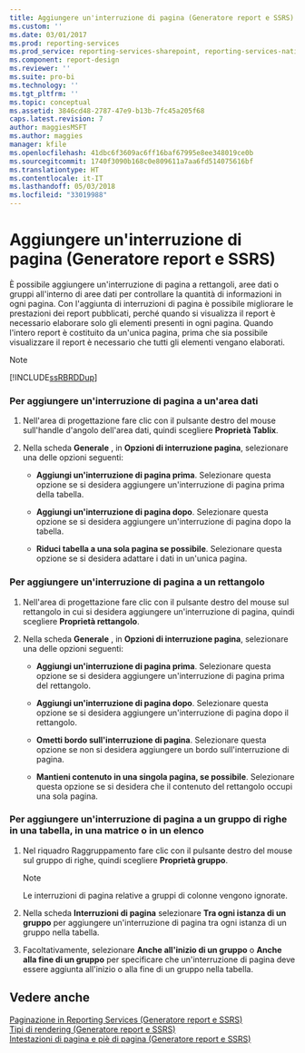 ```yaml
---
title: Aggiungere un'interruzione di pagina (Generatore report e SSRS) | Microsoft Docs
ms.custom: ''
ms.date: 03/01/2017
ms.prod: reporting-services
ms.prod_service: reporting-services-sharepoint, reporting-services-native
ms.component: report-design
ms.reviewer: ''
ms.suite: pro-bi
ms.technology: ''
ms.tgt_pltfrm: ''
ms.topic: conceptual
ms.assetid: 3846cd48-2787-47e9-b13b-7fc45a205f68
caps.latest.revision: 7
author: maggiesMSFT
ms.author: maggies
manager: kfile
ms.openlocfilehash: 41dbc6f3609ac6ff16baf67995e8ee348019ce0b
ms.sourcegitcommit: 1740f3090b168c0e809611a7aa6fd514075616bf
ms.translationtype: HT
ms.contentlocale: it-IT
ms.lasthandoff: 05/03/2018
ms.locfileid: "33019988"
---
```

# <a name="add-a-page-break-report-builder-and-ssrs"></a>Aggiungere un'interruzione di pagina (Generatore report e SSRS)
  È possibile aggiungere un'interruzione di pagina a rettangoli, aree dati o gruppi all'interno di aree dati per controllare la quantità di informazioni in ogni pagina. Con l'aggiunta di interruzioni di pagina è possibile migliorare le prestazioni dei report pubblicati, perché quando si visualizza il report è necessario elaborare solo gli elementi presenti in ogni pagina. Quando l'intero report è costituito da un'unica pagina, prima che sia possibile visualizzare il report è necessario che tutti gli elementi vengano elaborati.  
  
> [!NOTE]  
>  [!INCLUDE[ssRBRDDup](../../includes/ssrbrddup-md.md)]  
  
### <a name="to-add-a-page-break-to-a-data-region"></a>Per aggiungere un'interruzione di pagina a un'area dati  
  
1.  Nell'area di progettazione fare clic con il pulsante destro del mouse sull'handle d'angolo dell'area dati, quindi scegliere **Proprietà Tablix**.  
  
2.  Nella scheda **Generale** , in **Opzioni di interruzione pagina**, selezionare una delle opzioni seguenti:  
  
    -   **Aggiungi un'interruzione di pagina prima**. Selezionare questa opzione se si desidera aggiungere un'interruzione di pagina prima della tabella.  
  
    -   **Aggiungi un'interruzione di pagina dopo**. Selezionare questa opzione se si desidera aggiungere un'interruzione di pagina dopo la tabella.  
  
    -   **Riduci tabella a una sola pagina se possibile**. Selezionare questa opzione se si desidera adattare i dati in un'unica pagina.  
  
### <a name="to-add-a-page-break-to-a-rectangle"></a>Per aggiungere un'interruzione di pagina a un rettangolo  
  
1.  Nell'area di progettazione fare clic con il pulsante destro del mouse sul rettangolo in cui si desidera aggiungere un'interruzione di pagina, quindi scegliere **Proprietà rettangolo**.  
  
2.  Nella scheda **Generale** , in **Opzioni di interruzione pagina**, selezionare una delle opzioni seguenti:  
  
    -   **Aggiungi un'interruzione di pagina prima**. Selezionare questa opzione se si desidera aggiungere un'interruzione di pagina prima del rettangolo.  
  
    -   **Aggiungi un'interruzione di pagina dopo**. Selezionare questa opzione se si desidera aggiungere un'interruzione di pagina dopo il rettangolo.  
  
    -   **Ometti bordo sull'interruzione di pagina**. Selezionare questa opzione se non si desidera aggiungere un bordo sull'interruzione di pagina.  
  
    -   **Mantieni contenuto in una singola pagina, se possibile**. Selezionare questa opzione se si desidera che il contenuto del rettangolo occupi una sola pagina.  
  
### <a name="to-add-a-page-break-to-a-row-group-in-a-table-matrix-or-list"></a>Per aggiungere un'interruzione di pagina a un gruppo di righe in una tabella, in una matrice o in un elenco  
  
1.  Nel riquadro Raggruppamento fare clic con il pulsante destro del mouse sul gruppo di righe, quindi scegliere **Proprietà gruppo**.  
  
    > [!NOTE]  
    >  Le interruzioni di pagina relative a gruppi di colonne vengono ignorate.  
  
2.  Nella scheda **Interruzioni di pagina** selezionare **Tra ogni istanza di un gruppo** per aggiungere un'interruzione di pagina tra ogni istanza di un gruppo nella tabella.  
  
3.  Facoltativamente, selezionare **Anche all'inizio di un gruppo** o **Anche alla fine di un gruppo** per specificare che un'interruzione di pagina deve essere aggiunta all'inizio o alla fine di un gruppo nella tabella.  
  
## <a name="see-also"></a>Vedere anche  
 [Paginazione in Reporting Services &#40;Generatore report e SSRS&#41;](../../reporting-services/report-design/pagination-in-reporting-services-report-builder-and-ssrs.md)   
 [Tipi di rendering &#40;Generatore report e SSRS&#41;](../../reporting-services/report-design/rendering-behaviors-report-builder-and-ssrs.md)   
 [Intestazioni di pagina e piè di pagina &#40;Generatore report e SSRS&#41;](../../reporting-services/report-design/page-headers-and-footers-report-builder-and-ssrs.md)  
  
  
